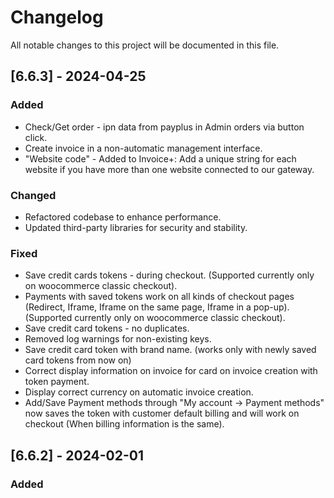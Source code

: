 # Changelog

All notable changes to this project will be documented in this file.

## [6.6.3] - 2024-04-25
### Added
- Check/Get order - ipn data from payplus in Admin orders via button click.
- Create invoice in a non-automatic management interface.
- "Website code" - Added to Invoice+: Add a unique string for each website if you have more than one website connected to our gateway.

### Changed
- Refactored codebase to enhance performance.
- Updated third-party libraries for security and stability.

### Fixed
- Save credit cards tokens - during checkout. (Supported currently only on woocommerce classic checkout).
- Payments with saved tokens work on all kinds of checkout pages (Redirect, Iframe, Iframe on the same page, Iframe in a pop-up). (Supported currently only on woocommerce classic checkout).
- Save credit card tokens - no duplicates.
- Removed log warnings for non-existing keys.
- Save credit card token with brand name. (works only with newly saved card tokens from now on)
- Correct display information on invoice for card on invoice creation with token payment.
- Display correct currency on automatic invoice creation.
- Add/Save Payment methods through "My account -> Payment methods" now saves the token with customer default billing and will work on checkout (When billing information is the same).

## [6.6.2] - 2024-02-01
### Added


